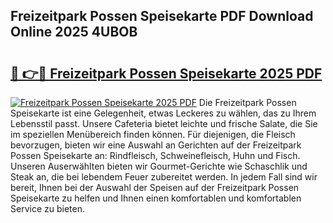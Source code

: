 ## Freizeitpark Possen Speisekarte PDF Download Online 2025 4UBOB

# <h2><a href="http://gcbhdgy.nevu.top/?p=Freizeitpark+Possen+Speisekarte">🔗 👉🔴 Freizeitpark Possen Speisekarte 2025 PDF</a></h2>

[![Freizeitpark Possen Speisekarte 2025 PDF](https://i.imgur.com/dBaPXMq.png)](http://gcbhdgy.nevu.top/?p=Freizeitpark+Possen+Speisekarte)
Die Freizeitpark Possen Speisekarte ist eine Gelegenheit, etwas Leckeres zu wählen, das zu Ihrem Lebensstil passt. Unsere Cafeteria bietet leichte und frische Salate, die Sie im speziellen Menübereich finden können. Für diejenigen, die Fleisch bevorzugen, bieten wir eine Auswahl an Gerichten auf der Freizeitpark Possen Speisekarte an: Rindfleisch, Schweinefleisch, Huhn und Fisch. Unseren Auserwählten bieten wir Gourmet-Gerichte wie Schaschlik und Steak an, die bei lebendem Feuer zubereitet werden. In jedem Fall sind wir bereit, Ihnen bei der Auswahl der Speisen auf der Freizeitpark Possen Speisekarte zu helfen und Ihnen einen komfortablen und komfortablen Service zu bieten.

